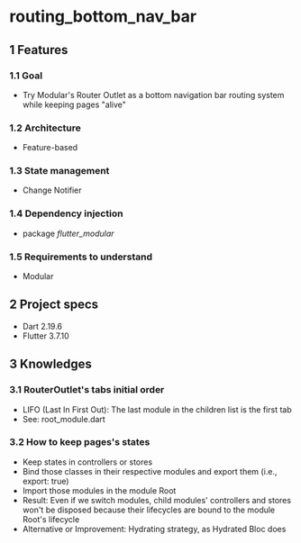 # routing_bottom_nav_bar

## 1 Features
### 1.1 Goal
- Try Modular's Router Outlet as a bottom navigation bar routing system while keeping pages "alive"
### 1.2 Architecture
- Feature-based
### 1.3 State management
- Change Notifier
### 1.4 Dependency injection
- package <i>flutter_modular</i>
### 1.5 Requirements to understand
- Modular

## 2 Project specs
- Dart 2.19.6
- Flutter 3.7.10

## 3 Knowledges
### 3.1 RouterOutlet's tabs initial order
- LIFO (Last In First Out): The last module in the children list is the first tab
- See: root_module.dart

### 3.2 How to keep pages's states
- Keep states in controllers or stores
- Bind those classes in their respective modules and export them (i.e., export: true)
- Import those modules in the module Root
- Result: Even if we switch modules, child modules' controllers and stores won't be disposed because their lifecycles are bound to the module Root's lifecycle
- Alternative or Improvement: Hydrating strategy, as Hydrated Bloc does